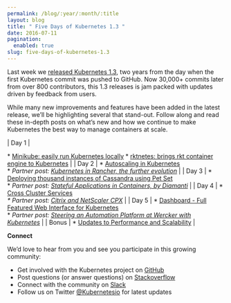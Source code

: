```yaml
---
permalink: /blog/:year/:month/:title
layout: blog
title: " Five Days of Kubernetes 1.3 "
date: 2016-07-11
pagination:
  enabled: true
slug: five-days-of-kubernetes-1.3
---
```

Last week we [released Kubernetes 1.3](http://blog.kubernetes.io/2016/07/kubernetes-1.3-bridging-cloud-native-and-enterprise-workloads.html), two years from the day when the first Kubernetes commit was pushed to GitHub. Now 30,000+ commits later from over 800 contributors, this 1.3 releases is jam packed with updates driven by feedback from users.  

While many new improvements and features have been added in the latest release, we’ll be highlighting several that stand-out. Follow along and read these in-depth posts on what’s new and how we continue to make Kubernetes the best way to manage containers at scale.&nbsp;  


|
Day 1
 |

\* [Minikube: easily run Kubernetes locally](http://blog.kubernetes.io/2016/07/minikube-easily-run-kubernetes-locally.html)
\* [rktnetes: brings rkt container engine to Kubernetes](http://blog.kubernetes.io/2016/07/rktnetes-brings-rkt-container-engine-to-Kubernetes.html)
 |
|
Day 2
 |
\* [Autoscaling in Kubernetes](http://blog.kubernetes.io/2016/07/autoscaling-in-kubernetes.html)  
\* _Partner post: [Kubernetes in Rancher, the further evolution](http://blog.kubernetes.io/2016/07/kubernetes-in-rancher-further-evolution.html)_
 |
|
Day 3
 |
\* [Deploying thousand instances of Cassandra using Pet Set](http://blog.kubernetes.io/2016/07/thousand-instances-of-cassandra-using-kubernetes-pet-set.html)  
\* _Partner post: [Stateful Applications in Containers, by Diamanti](http://blog.kubernetes.io/2016/07/stateful-applications-in-containers-kubernetes.html)_
 |
|
Day 4
 |
\* [Cross Cluster Services](http://blog.kubernetes.io/2016/07/cross-cluster-services.html)  
_\* Partner post: [Citrix and NetScaler CPX](http://blog.kubernetes.io/2016/07/Citrix-NetScaler-and-Kubernetes.html)_
 |
|
Day 5
 |
\* [Dashboard - Full Featured Web Interface for Kubernetes](http://blog.kubernetes.io/2016/07/dashboard-web-interface-for-kubernetes.html)  
\* _Partner post: [Steering an Automation Platform at Wercker with Kubernetes](http://blog.kubernetes.io/2016/07/automation-platform-at-wercker-with-kubernetes.html)_
 |
|
Bonus
 |
\* [Updates to Performance and Scalability](http://blog.kubernetes.io/2016/07/kubernetes-updates-to-performance-and-scalability-in-1.3.html)
 |



**Connect**  


We’d love to hear from you and see you participate in this growing community:

- Get involved with the Kubernetes project on [GitHub](https://github.com/kubernetes/kubernetes)&nbsp;
- Post questions (or answer questions) on [Stackoverflow](https://stackoverflow.com/questions/tagged/kubernetes)&nbsp;
- Connect with the community on [Slack](http://slack.kubernetes.io/)
- Follow us on Twitter [@Kubernetesio](https://twitter.com/kubernetesio) for latest updates
